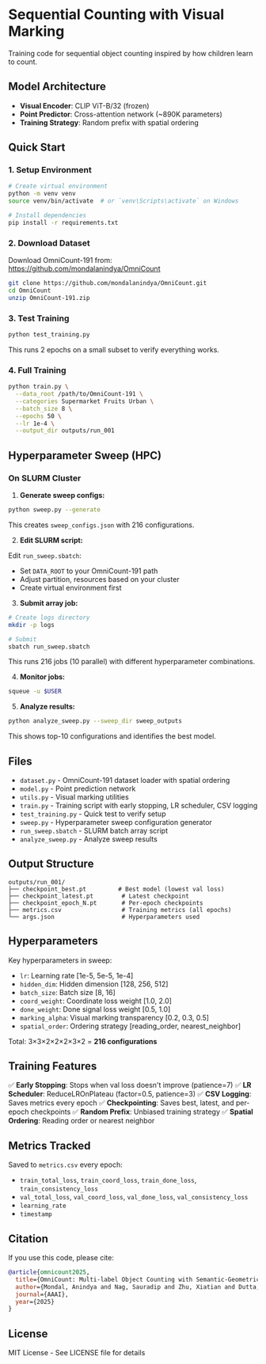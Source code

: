 # Sequential Counting with Visual Marking

Training code for sequential object counting inspired by how children learn to count.

## Model Architecture

- **Visual Encoder**: CLIP ViT-B/32 (frozen)
- **Point Predictor**: Cross-attention network (~890K parameters)
- **Training Strategy**: Random prefix with spatial ordering

## Quick Start

### 1. Setup Environment

```bash
# Create virtual environment
python -m venv venv
source venv/bin/activate  # or `venv\Scripts\activate` on Windows

# Install dependencies
pip install -r requirements.txt
```

### 2. Download Dataset

Download OmniCount-191 from: https://github.com/mondalanindya/OmniCount

```bash
git clone https://github.com/mondalanindya/OmniCount.git
cd OmniCount
unzip OmniCount-191.zip
```

### 3. Test Training

```bash
python test_training.py
```

This runs 2 epochs on a small subset to verify everything works.

### 4. Full Training

```bash
python train.py \
  --data_root /path/to/OmniCount-191 \
  --categories Supermarket Fruits Urban \
  --batch_size 8 \
  --epochs 50 \
  --lr 1e-4 \
  --output_dir outputs/run_001
```

## Hyperparameter Sweep (HPC)

### On SLURM Cluster

1. **Generate sweep configs:**
```bash
python sweep.py --generate
```

This creates `sweep_configs.json` with 216 configurations.

2. **Edit SLURM script:**

Edit `run_sweep.sbatch`:
- Set `DATA_ROOT` to your OmniCount-191 path
- Adjust partition, resources based on your cluster
- Create virtual environment first

3. **Submit array job:**
```bash
# Create logs directory
mkdir -p logs

# Submit
sbatch run_sweep.sbatch
```

This runs 216 jobs (10 parallel) with different hyperparameter combinations.

4. **Monitor jobs:**
```bash
squeue -u $USER
```

5. **Analyze results:**
```bash
python analyze_sweep.py --sweep_dir sweep_outputs
```

This shows top-10 configurations and identifies the best model.

## Files

- `dataset.py` - OmniCount-191 dataset loader with spatial ordering
- `model.py` - Point prediction network
- `utils.py` - Visual marking utilities
- `train.py` - Training script with early stopping, LR scheduler, CSV logging
- `test_training.py` - Quick test to verify setup
- `sweep.py` - Hyperparameter sweep configuration generator
- `run_sweep.sbatch` - SLURM batch array script
- `analyze_sweep.py` - Analyze sweep results

## Output Structure

```
outputs/run_001/
├── checkpoint_best.pt         # Best model (lowest val loss)
├── checkpoint_latest.pt        # Latest checkpoint
├── checkpoint_epoch_N.pt       # Per-epoch checkpoints
├── metrics.csv                 # Training metrics (all epochs)
└── args.json                   # Hyperparameters used
```

## Hyperparameters

Key hyperparameters in sweep:
- `lr`: Learning rate [1e-5, 5e-5, 1e-4]
- `hidden_dim`: Hidden dimension [128, 256, 512]
- `batch_size`: Batch size [8, 16]
- `coord_weight`: Coordinate loss weight [1.0, 2.0]
- `done_weight`: Done signal loss weight [0.5, 1.0]
- `marking_alpha`: Visual marking transparency [0.2, 0.3, 0.5]
- `spatial_order`: Ordering strategy [reading_order, nearest_neighbor]

Total: 3×3×2×2×2×3×2 = **216 configurations**

## Training Features

✅ **Early Stopping**: Stops when val loss doesn't improve (patience=7)
✅ **LR Scheduler**: ReduceLROnPlateau (factor=0.5, patience=3)
✅ **CSV Logging**: Saves metrics every epoch
✅ **Checkpointing**: Saves best, latest, and per-epoch checkpoints
✅ **Random Prefix**: Unbiased training strategy
✅ **Spatial Ordering**: Reading order or nearest neighbor

## Metrics Tracked

Saved to `metrics.csv` every epoch:
- `train_total_loss`, `train_coord_loss`, `train_done_loss`, `train_consistency_loss`
- `val_total_loss`, `val_coord_loss`, `val_done_loss`, `val_consistency_loss`
- `learning_rate`
- `timestamp`

## Citation

If you use this code, please cite:

```bibtex
@article{omnicount2025,
  title={OmniCount: Multi-label Object Counting with Semantic-Geometric Priors},
  author={Mondal, Anindya and Nag, Sauradip and Zhu, Xiatian and Dutta, Anjan},
  journal={AAAI},
  year={2025}
}
```

## License

MIT License - See LICENSE file for details
